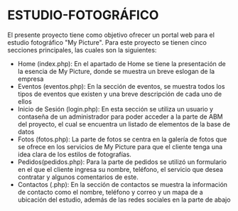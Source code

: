 # ESTUDIO-FOTOGRÁFICO
El presente proyecto tiene como objetivo ofrecer un portal web para el estudio fotográfico "My Picture". Para este proyecto se tienen cinco secciones principales, las cuales son la siguientes: 
  - Home (index.php): En el apartado de Home se tiene la presentación de la esencia de My Picture, donde se muestra un breve eslogan de la empresa
  - Eventos (eventos.php): En la sección de eventos, se muestra todos los tipos de eventos que existen y una breve descripción de cada uno de ellos
  - Inicio de Sesión (login.php): En esta sección se utiliza un usuario y contaseña de un administrador para poder acceder a la parte de ABM del proyecto, el cual se encuentra un listado de elementos de la base de datos
  - Fotos (fotos.php): La parte de fotos se centra en la galería de fotos que se ofrece en los servicios de My Picture para que el cliente tenga una idea clara de los estilos de fotografías.
  - Pedidos(pedidos.php): Para la parte de pedidos se utilizó un formulario en el que el cliente ingresa su nombre, teléfono, el servicio que desea contratar y algunos comentarios de este.
  - Contactos (.php): En la sección de contactos se muestra la información de contacto como el nombre, teléfono y correo y un mapa de a ubicación del estudio, además de las redes sociales en la parte de abajo
